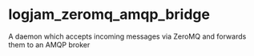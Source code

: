 logjam_zeromq_amqp_bridge
=========================

A daemon which accepts incoming messages via ZeroMQ and forwards them to an AMQP broker